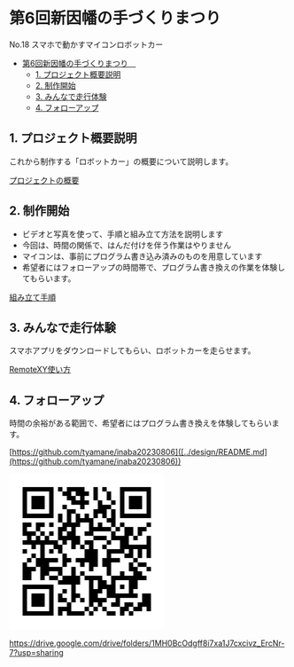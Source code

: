 # 第6回新因幡の手づくりまつり　
No.18 スマホで動かすマイコンロボットカー

- [第6回新因幡の手づくりまつり　](#第6回新因幡の手づくりまつり)
  - [1. プロジェクト概要説明](#1-プロジェクト概要説明)
  - [2. 制作開始](#2-制作開始)
  - [3. みんなで走行体験](#3-みんなで走行体験)
  - [4. フォローアップ](#4-フォローアップ)


## 1. プロジェクト概要説明

これから制作する「ロボットカー」の概要について説明します。

[プロジェクトの概要](./design/README.md)

## 2. 制作開始

* ビデオと写真を使って、手順と組み立て方法を説明します
* 今回は、時間の関係で、はんだ付けを伴う作業はやりません
* マイコンは、事前にプログラム書き込み済みのものを用意しています
* 希望者にはフォローアップの時間帯で、プログラム書き換えの作業を体験してもらいます。
  
[組み立て手順](./design/README.md)

## 3. みんなで走行体験

スマホアプリをダウンロードしてもらい、ロボットカーを走らせます。

[RemoteXY使い方](./design/README.md)

## 4. フォローアップ

時間の余裕がある範囲で、希望者にはプログラム書き換えを体験してもらいます。


[https://github.com/tyamane/inaba20230806]([../design/README.md](https://github.com/tyamane/inaba20230806))

![](./img/QR_205097.png)

https://drive.google.com/drive/folders/1MH0BcOdgff8i7xa1J7cxcivz_ErcNr-7?usp=sharing


